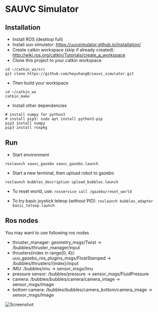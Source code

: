 # SAUVC Simulator

## Installation

* Install ROS (desktop full)
* Install uuv simulator: https://uuvsimulator.github.io/installation/
* Create catkin workspace (skip if already created): http://wiki.ros.org/catkin/Tutorials/create_a_workspace
* Clone this project to your catkin workspace
```
cd ~/catkin_ws/src
git clone https://github.com/heyuhang0/sauvc_simulator.git
```

* Then build your workspace
```
cd ~/catkin_ws
catkin_make
```

* Install other dependencies
```
# install numpy for python3
# install pip3: sudo apt install python3-pip
pip3 install numpy
pip3 install rospkg
```

## Run

* Start environment
```
roslaunch sauvc_gazebo sauvc_gazebo.launch
```

* Start a new terminal, then upload robot to gazebo
```
roslaunch bubbles_description upload_bubbles.launch
```

* To reset world, use: `rosservice call /gazebo/reset_world`

* To try basic joystick teleop (without PID): `roslaunch bubbles_adapter basic_teleop.launch`

## Ros nodes

You may want to use following ros nodes

* thruster_manager: geometry_msgs/Twist -> /bubbles/thruster_manager/input
* thrusters(index in range(0, 4)): uuv_gazebo_ros_plugins_msgs/FloatStamped -> /bubbles/thrusters/{index}/input
* IMU: /bubbles/imu -> sensor_msgs/Imu
* pressure sensor: /bubbles/pressure -> sensor_msgs/FluidPressure
* camera: /bubbles/bubbles/camera/camera_image -> sensor_msgs/Image
* bottom camera: /bubbles/bubbles/camera_bottom/camera_image -> sensor_msgs/Image

![Screenshot](https://user-images.githubusercontent.com/10456378/69312063-e2d58e80-0c68-11ea-8e10-3f172c2f5799.png)

